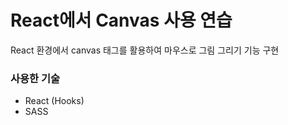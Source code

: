 # React에서 Canvas 사용 연습

React 환경에서 canvas 태그를 활용하여 마우스로 그림 그리기 기능 구현

### 사용한 기술
- React (Hooks)
- SASS

